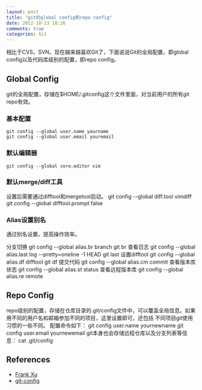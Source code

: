 ```yaml
---
layout: post
title: "git的global config和repo config"
date: 2012-10-23 18:26
comments: true
categories: Git 
---
```

相比于CVS，SVN，现在越来越喜欢Git了，下面说说Git的全局配置，即global config以及代码库级别的配置，即repo config。

## Global Config
git的全局配置，存储在$HOME/.gitconfig这个文件里面，对当前用户的所有git repo有效。

### 基本配置
    git config --global user.name yourname
    git config --global user.email youremail

### 默认编辑器
    git config --global core.editor vim

### 默认merge/diff工具
设置后需要通过difftool和mergetool启动。
    git config --global diff.tool vimdiff
    git config --global difftool.prompt false

### Alias设置别名
通过别名设置，提高操作效率。        

<!--more-->

分支切换
    git config --global alias.br branch
    git br
查看日志
    git config --global alias.last log --pretty=oneline -1 HEAD
    git last
设置difftool
    git config --global alias.df difftool
    git df
提交代码
    git config --global alias.cm commit
查看版本库状态
    git config --global alias.st status
查看远程版本库
    git config --global alias.re remote

## Repo Config
repo级别的配置，存储在仓库目录的.git/config文件中，可以覆盖全局信息。如果用不同的用户名和邮箱参加不同的项目，这里设置即可，还包括
不同项目git使用习惯的一些不同。
配置命令如下：
    git config user.name yournewname
    git config user.email yournewemail
git本身也会存储远程仓库以及分支列表等信息：
    cat .git/config

## References

*   [Frank Xu](http://f2e.us/wiki/git-config.html#!/)
*   [git-config](http://www.kernel.org/pub/software/scm/git/docs/git-config.html)

